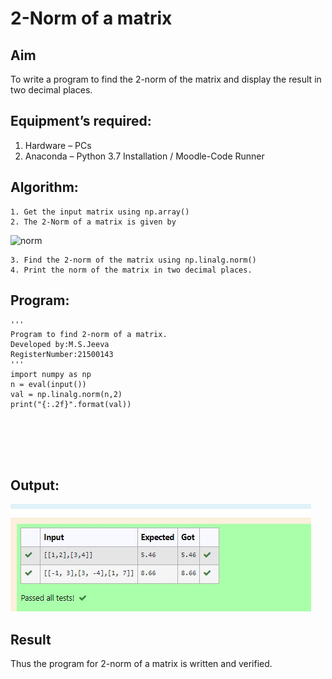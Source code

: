 # 2-Norm of a matrix
## Aim
To write a program to find the 2-norm of the matrix and display the result in two decimal places.
## Equipment’s required:
1.	Hardware – PCs
2.	Anaconda – Python 3.7 Installation / Moodle-Code Runner
## Algorithm:
	1. Get the input matrix using np.array()
	2. The 2-Norm of a matrix is given by 
![norm](./normeqn1.jpg)
    
    3. Find the 2-norm of the matrix using np.linalg.norm()
	4. Print the norm of the matrix in two decimal places.
## Program:
```
'''
Program to find 2-norm of a matrix.
Developed by:M.S.Jeeva
RegisterNumber:21500143
'''
import numpy as np
n = eval(input())
val = np.linalg.norm(n,2)
print("{:.2f}".format(val))






```
##  Output:
![norm1](./7.jpg)

## Result
Thus the program for 2-norm of a matrix is written and verified.
